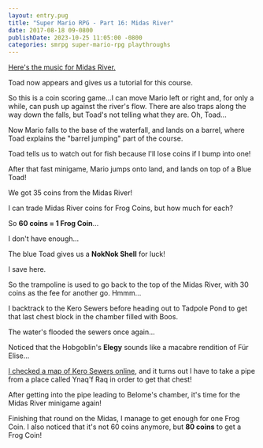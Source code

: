 ```yaml
---
layout: entry.pug
title: "Super Mario RPG - Part 16: Midas River"
date: 2017-08-18 09-0800
publishDate: 2023-10-25 11:05:00 -0800
categories: smrpg super-mario-rpg playthroughs
---
```


[Here's the music for Midas River.](https://youtu.be/2CmfDbZ6j08)

Toad now appears and gives us a tutorial for this course.

So this is a coin scoring game...I can move Mario left or right and, for only a while, can push up against the river's flow. There are also traps along the way down the falls, but Toad's not telling what they are. Oh, Toad...

Now Mario falls to the base of the waterfall, and lands on a barrel, where Toad explains the "barrel jumping" part of the course.

Toad tells us to watch out for fish because I'll lose coins if I bump into one!

After that fast minigame, Mario jumps onto land, and lands on top of a Blue Toad!

We got 35 coins from the Midas River!

I can trade Midas River coins for Frog Coins, but how much for each?

So **60 coins = 1 Frog Coin**...

I don't have enough...

The blue Toad gives us a **NokNok Shell** for luck!

I save here.

So the trampoline is used to go back to the top of the Midas River, with 30 coins as the fee for another go. Hmmm...

I backtrack to the Kero Sewers before heading out to Tadpole Pond to get that last chest block in the chamber filled with Boos.

The water's flooded the sewers once again...

Noticed that the Hobgoblin's **Elegy** sounds like a macabre rendition of Für Elise...

[I checked a map of Kero Sewers online](http://bit.ly/2v0cFHz), and it turns out I have to take a pipe from a place called Ynaq'f Raq in order to get that chest!

After getting into the pipe leading to Belome's chamber, it's time for the Midas River minigame again!

Finishing that round on the Midas, I manage to get enough for one Frog Coin. I also noticed that it's not 60 coins anymore, but **80 coins** to get a Frog Coin!